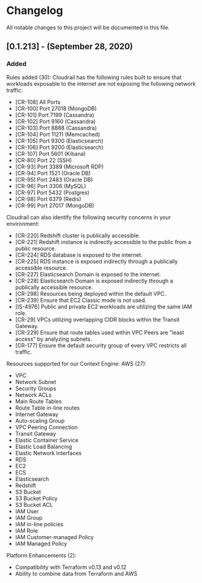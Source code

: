 # Changelog
All notable changes to this project will be documented in this file.
 
## [0.1.213] - (September 28, 2020)
### Added
Rules added (30):
Cloudrail has the following rules built to ensure that workloads exposable to the internet are not exposing the following network traffic:
- [CR-108] All Ports
- [CR-100] Port 27018 (MongoDB)
- [CR-101] Port 7199 (Cassandra)
- [CR-102] Port 9160 (Cassandra)
- [CR-103] Port 8888 (Cassandra)
- [CR-104] Port 11211 (Memcached)
- [CR-105] Port 9300 (Elasticsearch)
- [CR-106] Port 9200 (Elasticsearch)
- [CR-107] Port 5601 (Kibana)
- [CR-80] Port 22 (SSH)
- [CR-93] Port 3389 (Microsoft RDP)
- [CR-94] Port 1521 (Oracle DB)
- [CR-95] Port 2483 (Oracle DB)
- [CR-96] Port 3306 (MySQL)
- [CR-97] Port 5432 (Postgres)
- [CR-98] Port 6379 (Redis)
- [CR-99] Port 27017 (MongoDB)
 
Cloudrail can also identify the following security concerns in your environment:
- [CR-220] Redshift cluster is publically accessible.
- [CR-221] Redshift instance is indirectly accessible to the public from a public resource.
- [CR-224] RDS database is exposed to the internet.
- [CR-225] RDS instance is exposed indirectly through a publically accessible resource.
- [CR-227] Elasticsearch Domain is exposed to the internet.
- [CR-228] Elasticsearch Domain is exposed indirectly through a publically accessible resource.
- [CR-298] Resources being deployed within the default VPC.
- [CR-239] Ensure that EC2 Classic mode is not used.
- [IS-4976] Public and private EC2 workloads are utilizing the same IAM role.
- [CR-29] VPCs utilizing overlapping CIDR blocks within the Transit Gateway.
- [CR-229] Ensure that route tables used within VPC Peers are "least access" by analyzing subnets.
- [CR-177] Ensure the default security group of every VPC restricts all traffic.
 
Resources supported for our Context Engine:
AWS (27):
- VPC
- Network Subnet
- Security Groups
- Network ACLs
- Main Route Tables
- Route Table in-line routes
- Internet Gateway
- Auto-scaling Group
- VPC Peering Connection
- Transit Gateway
- Elastic Container Service
- Elastic Load Balancing
- Elastic Network Interfaces
- RDS
- EC2
- ECS
- Elasticsearch
- Redshift
- S3 Bucket
- S3 Bucket Policy
- S3 Bucket ACL
- IAM User
- IAM Group
- IAM in-line policies
- IAM Role
- IAM Customer-managed Policy
- IAM Managed Policy
 
 
Platform Enhancements (2):
- Compatibility with Terraform v0.13 and v0.12
- Ability to combine data from Terraform and AWS